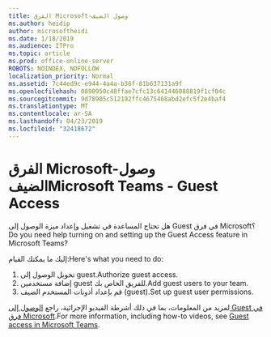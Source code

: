 ```yaml
---
title: الفرق Microsoft-وصول الضيف
ms.author: heidip
author: microsoftheidi
ms.date: 1/18/2019
ms.audience: ITPro
ms.topic: article
ms.prod: office-online-server
ROBOTS: NOINDEX, NOFOLLOW
localization_priority: Normal
ms.assetid: 7c44ed9c-e944-4a4a-b36f-81b637131a9f
ms.openlocfilehash: 0890950c48ffae7cfc13c641446088819f1cf04c
ms.sourcegitcommit: 9d78905c512192ffc4675468abd2efc5f2e4baf4
ms.translationtype: MT
ms.contentlocale: ar-SA
ms.lasthandoff: 04/23/2019
ms.locfileid: "32418672"
---
```

# <a name="microsoft-teams---guest-access"></a><span data-ttu-id="90c6f-102">الفرق Microsoft-وصول الضيف</span><span class="sxs-lookup"><span data-stu-id="90c6f-102">Microsoft Teams - Guest Access</span></span>

<span data-ttu-id="90c6f-103">هل تحتاج المساعدة في تشغيل وإعداد ميزة الوصول إلى Guest في فرق Microsoft؟</span><span class="sxs-lookup"><span data-stu-id="90c6f-103">Do you need help turning on and setting up the Guest Access feature in Microsoft Teams?</span></span>

<span data-ttu-id="90c6f-104">إليك ما يمكنك القيام:</span><span class="sxs-lookup"><span data-stu-id="90c6f-104">Here's what you need to do:</span></span>

1. <span data-ttu-id="90c6f-105">تخويل الوصول إلى guest.</span><span class="sxs-lookup"><span data-stu-id="90c6f-105">Authorize guest access.</span></span>
1. <span data-ttu-id="90c6f-106">إضافة مستخدمين guest للفريق الخاص بك.</span><span class="sxs-lookup"><span data-stu-id="90c6f-106">Add guest users to your team.</span></span>
1. <span data-ttu-id="90c6f-107">قم بإعداد أذونات المستخدم الضيف (guest).</span><span class="sxs-lookup"><span data-stu-id="90c6f-107">Set up guest user permissions.</span></span>

<span data-ttu-id="90c6f-108">لمزيد من المعلومات، بما في ذلك أشرطة الفيديو الإجرائية، راجع [الوصول إلى Guest في فرق Microsoft](https://docs.microsoft.com/en-us/microsoftteams/guest-access).</span><span class="sxs-lookup"><span data-stu-id="90c6f-108">For more information, including how-to videos, see [Guest access in Microsoft Teams](https://docs.microsoft.com/en-us/microsoftteams/guest-access).</span></span>

